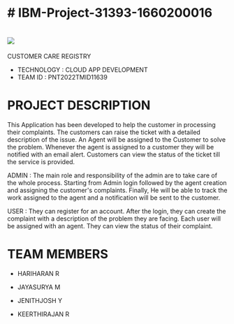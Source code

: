 # # IBM-Project-31393-1660200016
<h1 align="fill" >
 <img src="purple.png" />
</h1>

CUSTOMER CARE REGISTRY 
  * TECHNOLOGY : CLOUD APP DEVELOPMENT
*  TEAM ID : PNT2022TMID11639
    
# PROJECT DESCRIPTION 

This Application has been developed to help the customer in processing their complaints. The customers can raise the ticket with a detailed description of the issue. An Agent will be assigned to the Customer to solve the problem. Whenever the agent is assigned to a customer they will be notified with an email alert. Customers can view the status of the ticket till the service is provided.

ADMIN : The main role and responsibility of the admin are to take care of the whole process. Starting from Admin login followed by the agent creation and assigning the customer's complaints. Finally, He will be able to track the work assigned to the agent and a notification will be sent to the customer.

USER : They can register for an account. After the login, they can create the complaint with a description of the problem they are facing. Each user will be assigned with an agent. They can view the status of their complaint.

# TEAM MEMBERS  

  * HARIHARAN R
  
  * JAYASURYA M
  
  * JENITHJOSH Y
  
  * KEERTHIRAJAN R
  
 
